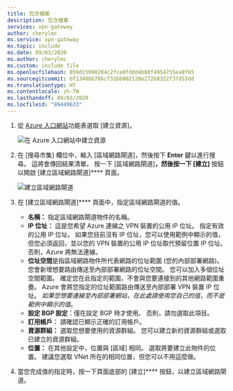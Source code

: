 ```yaml
---
title: 包含檔案
description: 包含檔案
services: vpn-gateway
author: cherylmc
ms.service: vpn-gateway
ms.topic: include
ms.date: 09/03/2020
ms.author: cherylmc
ms.custom: include file
ms.openlocfilehash: 059d15090204c2fce0fddd4b80f4954755ea8f65
ms.sourcegitcommit: bf1340bb706cf31bb002128e272b8322f37d53dd
ms.translationtype: HT
ms.contentlocale: zh-TW
ms.lasthandoff: 09/03/2020
ms.locfileid: "89449633"
---
```

1. 從 [Azure 入口網站](https://portal.azure.com)功能表選取 [建立資源]。 

   ![在 Azure 入口網站中建立資源](./media/vpn-gateway-add-local-network-gateway-portal-include/azure-portal-create-resource.png)
2. 在 [搜尋市集] 欄位中，輸入 [區域網路閘道]，然後按下 **Enter** 鍵以進行搜尋。 這將會傳回結果清單。 按一下 [區域網路閘道]****，然後按一下 [建立]**** 按鈕以開啟 [建立區域網路閘道]**** 頁面。

   ![建立區域網路閘道](./media/vpn-gateway-add-local-network-gateway-portal-include/create-local-network-gateway.png "建立區域網路閘道")

3. 在 [建立區域網路閘道]**** 頁面中，指定區域網路閘道的值。

   - **名稱：** 指定區域網路閘道物件的名稱。
   - **IP 位址：** 這是您希望 Azure 連線之 VPN 裝置的公用 IP 位址。 指定有效的公用 IP 位址。 如果您目前沒有 IP 位址，您可以使用範例中顯示的值，但您必須返回，並以您的 VPN 裝置的公用 IP 位址取代預留位置 IP 位址。 否則，Azure 將無法連線。
   - **位址空間**是指區域網路物件所代表網路的位址範圍 (您的內部部署網路)。 您會新增想要路由傳送至內部部署網路的位址空間。 您可以加入多個位址空間範圍。 確定您在此指定的範圍，不會與您要連接到的其他網路範圍重疊。 Azure 會將您指定的位址範圍路由傳送至內部部署 VPN 裝置 IP 位址。 *如果您想要連線至內部部署網站，在此處請使用您自己的值，而不是範例中顯示的值*。
   - **設定 BGP 設定**：僅在設定 BGP 時才使用。 否則，請勿選取此項目。
   - **訂用帳戶︰** 請確認已顯示正確的訂用帳戶。
   - **資源群組：** 選取您想要使用的資源群組。 您可以建立新的資源群組或選取已建立的資源群組。
   - **位置：** 在其他設定中，位置與 [區域] 相同。 選取將要建立此物件的位置。 建議您選取 VNet 所在的相同位置，但您可以不用這麼做。

4. 當您完成值的指定時，按一下頁面底部的 [建立]**** 按鈕，以建立區域網路閘道。

